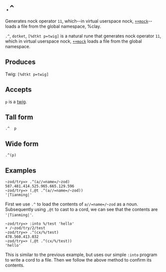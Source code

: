 `.^`
====

 Generates nock operator `11`, which--in virtual userspace
nock, [`++mock`]()--loads a file from the global namespace, %clay.

`.^`, `dotket`, `[%dtkt p=twig]` is a natural rune that generates nock
operator `11`, which in virtual userspace nock, [`++mock`]() loads a
file from the global namespace.

Produces
--------

Twig: `[%dtkt p=twig]`

Accepts
-------

`p` is a [twig]().

Tall form
---------

    .^  p

Wide form
---------

    .^(p)

Examples
--------

    ~zod/try=> .^(a//=name=/~zod)
    587.481.414.525.965.665.129.596
    ~zod/try=> (,@t .^(a//=name=/~zod))
    '|Tianming|'

First we use `.^` to load the contents of `a//=name=/~zod` as a noun.
Subsequently using `,@t` to cast to a cord, we can see that the contents
are `'|Tianming|'`.

    ~zod/try=> :into %/test 'hello'
    + /~zod/try/2/test
    ~zod/try=> .^(cx/%/test)
    478.560.413.032
    ~zod/try=> (,@t .^(cx/%/test))
    'hello'

This is similar to the previous example, but uses our simple `:into`
program to write a cord to a file. Then we follow the above method to
confirm its contents.
